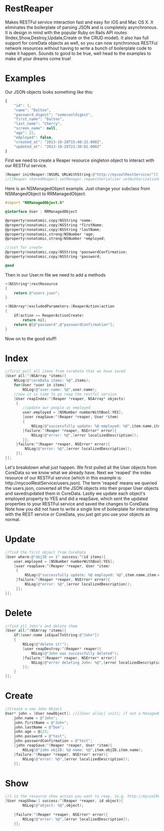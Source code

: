 RestReaper
==========

Makes RESTFul service interaction fast and easy for iOS and Mac OS X. It eliminates the boilerplate of parsing JSON and is completely asynchronous. It is design in mind with the popular Ruby on Rails API routes (Index,Show,Destroy,Update,Create or the CRUD model). It also has full support for coreData objects as well, so you can now synchronous RESTFul network resources without having to write a bunch of boilerplate code to make it happen. Sounds to good to be true, well head to the examples to make all your dreams come true!

# Examples #

Our JSON objects looks something like this:

```javascript
{
    "id": 1,
    "name": "Dalton",
    "password_digest": "somecooldigest",
    "first_name": "Dalton",
    "last_name": "Cherry",
    "screen_name": null,
    "age": 22,
    "employed": false,
    "created_at": "2013-10-28T15:40:32.000Z",
    "updated_at": "2013-10-28T22:30:02.000Z"
}
```

First we need to create a Reaper resource singleton object to interact with our RESTFul service.

```objective-c
[Reaper initReaper:[NSURL URLWithString:@"http://mycoolRestService/"]];
//[[Reaper sharedReaper].netManager.requestSerializer setAuthorizationHeaderFieldWithToken:@"token"]; //set our authToken if needed
```

Here is an NSManagedObject example. Just change your subclass from NSMangedObject to RRManagedObject.
```objective-c
#import "RRManagedObject.h"

@interface User : RRManagedObject

@property(nonatomic,copy)NSString *name;
@property(nonatomic,copy)NSString *firstName;
@property(nonatomic,copy)NSString *lastName;
@property(nonatomic,strong)NSNumber *age;
@property(nonatomic,strong)NSNumber *employed;

//just for create
@property(nonatomic,copy)NSString *passwordConfirmation;
@property(nonatomic,copy)NSString *password;

@end
```

Then in our User.m file we need to add a methods
```objective-c
+(NSString*)restResource
{
    return @"users.json";
}

+(NSArray*)excludedParameters:(ReaperAction)action
{
    if(action == ReaperActionCreate)
        return nil;
    return @[@"password",@"passwordConfirmation"];
}
```
Now on to the good stuff!
# Index #

```objective-c
//first pull all items from coreData that we have saved
[User all:^(NSArray *items){
    NSLog(@"coreData items: %@",items);
    for(User *user in items)
        NSLog(@"user.name: %@",user.name);
	//now it is time to go reap the restful service
    [User reapIndex:^(Reaper *reaper, NSArray* objects)
     {
		//update our people as employed
	   	user.employed = [NSNumber numberWithBool:YES];
		[user reapSave:^(Reaper *reaper, User *item)
		{
			NSLog(@"successfully update: %@ employed: %@",item.name,item.employed);
		}failure:^(Reaper *reaper, NSError* error){
			NSLog(@"error: %@",[error localizedDescription]);
		}];
     }failure:^(Reaper *reaper, NSError* error){
         NSLog(@"error: %@",[error localizedDescription]);
     }];
}];
```
Let's breakdown what just happen. We first pulled all the User objects from CoreData so we know what we already have. Next we 'reaped' the index resource of our RESTFul service (which in this example is: http://mycoolRestService/users.json). The term 'reaped' means we queried the users.json, converted all the JSON objects into their proper User objects and saved/updated them in CoreData. Lastly we update each object's employed property to YES and did a reapSave, which sent the updated properties to your RESTFul service and saved the changes to CoreData. Note how you did not have to write a single line of boilerplate for interacting with the REST service or CoreData, you just got you use your objects as normal.

# Update #

```objective-c
//find the first object from CoreData
[User where:@"objID == 1" success:^(id items){
	user.employed = [NSNumber numberWithBool:YES];
    [user reapSave:^(Reaper *reaper, User *item)
     {
         NSLog(@"successfully update: %@ employed: %@",item.name,item.employed);
     }failure:^(Reaper *reaper, NSError* error){
         NSLog(@"error: %@",[error localizedDescription]);
     }];
}];
```

# Delete #

```objective-c
//find all John's and delete them
[User all:^(NSArray *items){
	if([user.name isEqualToString:@"John"])
    {
        NSLog(@"delete it!");
        [user reapDestroy:^(Reaper* reaper){
            NSLog(@"John was successfully deleted");
        }failure:^(Reaper* reaper, NSError* error){
            NSLog(@"error deleting John: %@",[error localizedDescription]);
        }];
    }
}];
```

# Create #

```objective-c
//Create a new John Object
User* john = [User newObject]; //[[User alloc] init]; if not a ManagedObject
    john.name = @"John";
    john.firstName = @"John";
    john.lastName = @"Doe";
    john.age = @123;
    john.password = @"test";
    john.passwordConfirmation = @"test";
    [john reapSave:^(Reaper *reaper, User *item){
        NSLog(@"john objID: %@ name: %@",item.objID,item.name);
    }failure:^(Reaper *reaper, NSError* error){
        NSLog(@"error: %@",[error localizedDescription]);
    }];
```

# Show #
```objective-c
//1 is the resource show action you want to reap. (e.g. http://mycoolRestService/users/1.json)
[User reapShow:1 success:^(Reaper *reaper, id object){
        NSLog(@"object: %@",object);
        
    }failure:^(Reaper *reaper, NSError* error){
        NSLog(@"error: %@",[error localizedDescription]);
    }];
```





